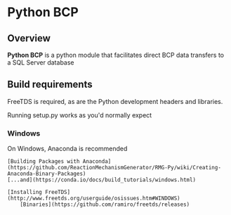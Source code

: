 # Python BCP

## Overview

**Python BCP** is a python module that facilitates direct BCP data transfers to a SQL Server database

## Build requirements

FreeTDS is required, as are the Python development headers and libraries.

Running setup.py works as you'd normally expect

### Windows

On Windows, Anaconda is recommended

    [Building Packages with Anaconda](https://github.com/ReactionMechanismGenerator/RMG-Py/wiki/Creating-Anaconda-Binary-Packages)
    [...and](https://conda.io/docs/build_tutorials/windows.html)

    [Installing FreeTDS](http://www.freetds.org/userguide/osissues.htm#WINDOWS)
        [Binaries](https://github.com/ramiro/freetds/releases)
